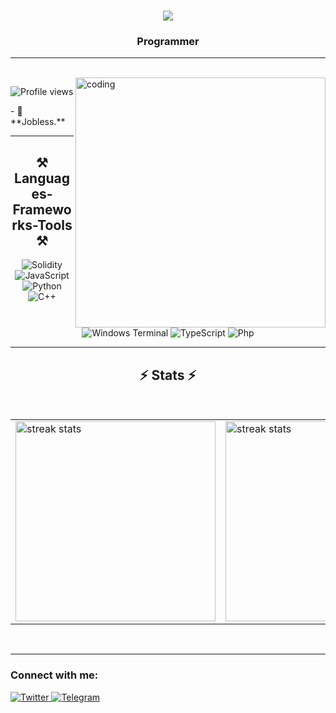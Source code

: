 <h1 align="center">
<img src="https://readme-typing-svg.herokuapp.com/?font=Righteous&size=35&center=true&vCenter=true&width=500&height=70&duration=4000&lines=Hi+There!+👋;+I'm+JustPandaEver!;" />
</h1>
<h3 align="center">Programmer</h3>
<hr/>
<br/>
<img align="right" alt="coding" width="400" src="https://miro.medium.com/v2/resize:fit:700/format:webp/1*mUahTQdRR4e4MJLLtJkjbw.gif">
<p align="left">
<img src="https://komarev.com/ghpvc/?username=JustPandaEver&label=Profile%20views&color=0e75b6&style=flat" alt="Profile views" />
</p>
- 🔭 **Jobless.**
<hr/>
<h2 align="center">⚒️ Languages-Frameworks-Tools ⚒️</h2>
<p align="center">
<img src="https://img.shields.io/badge/Solidity-%23339933.svg?style=for-the-badge&logo=solidity&logoColor=white" alt="Solidity"/>
<img src="https://img.shields.io/badge/javascript-%23323330.svg?style=for-the-badge&logo=javascript&logoColor=%23F7DF1E" alt="JavaScript"/>
<img src="https://img.shields.io/badge/python-3670A0?style=for-the-badge&logo=python&logoColor=ffdd54" alt="Python"/>
<img src="https://img.shields.io/badge/c++-%2300599C.svg?style=for-the-badge&logo=c%2B%2B&logoColor=white" alt="C++"/>
<img src="https://img.shields.io/badge/Windows%20Terminal-%234D4D4D.svg?style=for-the-badge&logo=windows-terminal&logoColor=white" alt="Windows Terminal"/>
<img src="https://img.shields.io/badge/typescript-%23007ACC.svg?style=for-the-badge&logo=typescript&logoColor=white" alt="TypeScript"/>
<img src="https://img.shields.io/badge/PHP-777BB4?style=for-the-badge&logo=php&logoColor=white" alt="Php"/>
</p>
<hr/>
<h2 align="center">⚡ Stats ⚡</h2>
<br>
<div align="center">
<table border="0">
<tr>
<td><img width="320" src="https://github-readme-streak-stats-salesp07.vercel.app/?user=JustPandaEver&count_private=true&theme=react&border_radius=10&size_weight=0.4&count_weight=10" alt="streak stats"/></td>
<td><img width="320" src="https://github-readme-stats-salesp07.vercel.app/api/top-langs/?username=JustPandaEver&hide=HTML&langs_count=8&layout=compact&theme=react&border_radius=10&size_weight=0.4&count_weight=10&exclude_repo=github-readme-stats" alt="streak stats"/></td>
</tr>
</table>
</div>
<br/>
<hr/>
<h3 align="left">Connect with me:</h3>
<p align="left">
<a href="https://twitter.com/PandaEver1">
<img src="https://img.shields.io/badge/Twitter-%231DA1F2.svg?logo=Twitter&logoColor=white" alt="Twitter"/>
</a>
<a href="https://t.me/PandaEverX">
<img src="https://img.shields.io/badge/Telegram-%232CA5E0.svg?logo=telegram&logoColor=white" alt="Telegram"/>
    </a>
</p>
